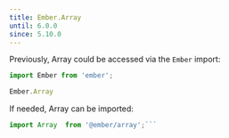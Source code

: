 ```yaml
---
title: Ember.Array
until: 6.0.0
since: 5.10.0
---
```



Previously, Array could be accessed via the `Ember` import:
```js
import Ember from 'ember';

Ember.Array
```

 If needed, Array can be imported:
```js
import Array  from '@ember/array';```
